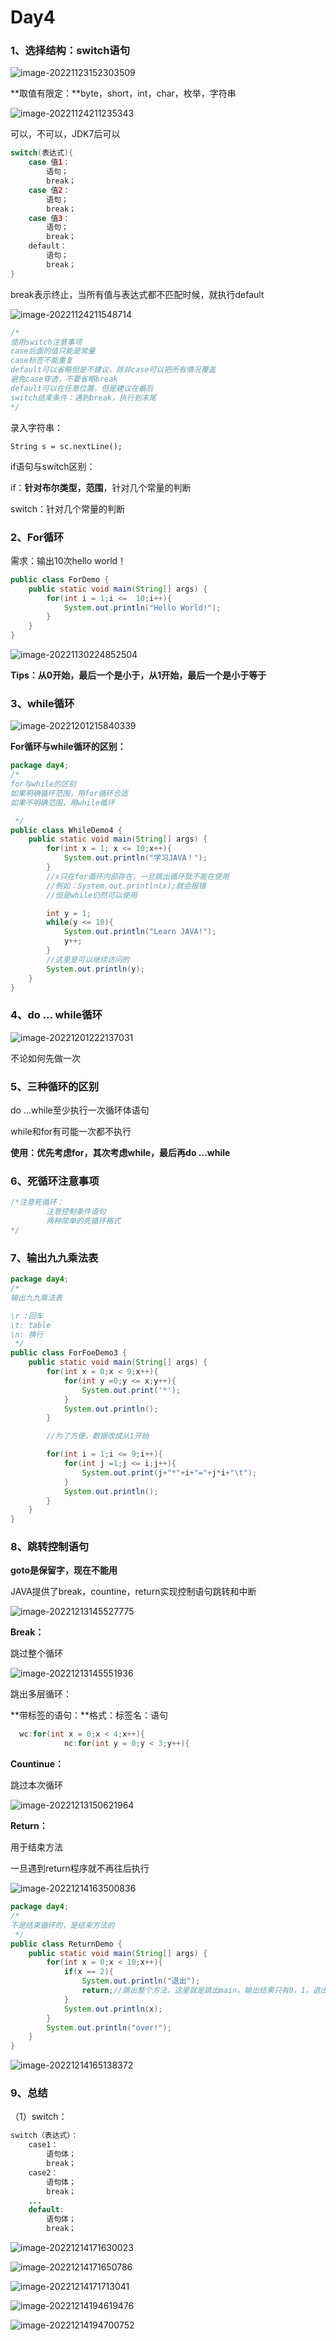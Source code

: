 # Day4

### 1、选择结构：switch语句

![image-20221123152303509](C:\Users\Ywx\AppData\Roaming\Typora\typora-user-images\image-20221123152303509.png)

**取值有限定：**byte，short，int，char，枚举，字符串

![image-20221124211235343](C:\Users\Ywx\AppData\Roaming\Typora\typora-user-images\image-20221124211235343.png)

可以，不可以，JDK7后可以

```java
switch(表达式){
	case 值1：
		语句；
		break；
	case 值2：
		语句；
		break；
	case 值3：
		语句；
		break；
	default：
		语句；
		break；
}
```

break表示终止，当所有值与表达式都不匹配时候，就执行default

![image-20221124211548714](C:\Users\Ywx\AppData\Roaming\Typora\typora-user-images\image-20221124211548714.png)

```java
/*
使用switch注意事项
case后面的值只能是常量
case标签不能重复
default可以省略但是不建议，除非case可以把所有情况覆盖
避免case穿透，不要省略break
default可以在任意位置，但是建议在最后
switch结束条件：遇到break，执行到末尾
*/
```

录入字符串：

```
String s = sc.nextLine();
```

if语句与switch区别：

if：**针对布尔类型，范围**，针对几个常量的判断

switch：针对几个常量的判断



### 2、For循环

需求：输出10次hello world！

```java
public class ForDemo {
    public static void main(String[] args) {
        for(int i = 1;i <=  10;i++){
            System.out.println("Hello World!");
        }
    }
}
```

![image-20221130224852504](C:\Users\Ywx\AppData\Roaming\Typora\typora-user-images\image-20221130224852504.png)

**Tips：从0开始，最后一个是小于，从1开始，最后一个是小于等于**



### 3、while循环

![image-20221201215840339](C:\Users\Ywx\AppData\Roaming\Typora\typora-user-images\image-20221201215840339.png)



**For循环与while循环的区别：**

```java
package day4;
/*
for与while的区别
如果明确循环范围，用for循环合适
如果不明确范围，用while循环

 */
public class WhileDemo4 {
    public static void main(String[] args) {
        for(int x = 1; x <= 10;x++){
            System.out.println("学习JAVA！");
        }
        //x只在for循环内部存在，一旦跳出循环就不能在使用
        //例如：System.out.println(x);就会报错
        //但是while仍然可以使用

        int y = 1;
        while(y <= 10){
            System.out.println("Learn JAVA!");
            y++;
        }
        //这里是可以继续访问的
        System.out.println(y);
    }
}

```



### 4、do ... while循环

![image-20221201222137031](C:\Users\Ywx\AppData\Roaming\Typora\typora-user-images\image-20221201222137031.png)

不论如何先做一次



### 5、三种循环的区别

do ...while至少执行一次循环体语句

while和for有可能一次都不执行

**使用：优先考虑for，其次考虑while，最后再do ...while**



### 6、死循环注意事项

```java
/*注意死循环：
        注意控制条件语句
        两种简单的死循环格式
*/
```



### 7、输出九九乘法表

```java
package day4;
/*
输出九九乘法表

\r :回车
\t: table
\n: 换行
 */
public class ForFoeDemo3 {
    public static void main(String[] args) {
        for(int x = 0;x < 9;x++){
            for(int y =0;y <= x;y++){
                System.out.print('*');
            }
            System.out.println();
        }

        //为了方便，数据改成从1开始

        for(int i = 1;i <= 9;i++){
            for(int j =1;j <= i;j++){
                System.out.print(j+"*"+i+"="+j*i+"\t");
            }
            System.out.println();
        }
    }
}

```



### 8、跳转控制语句

**goto是保留字，现在不能用**

JAVA提供了break，countine，return实现控制语句跳转和中断

![image-20221213145527775](C:\Users\Ywx\AppData\Roaming\Typora\typora-user-images\image-20221213145527775.png)

**Break：**

跳过整个循环

![image-20221213145551936](C:\Users\Ywx\AppData\Roaming\Typora\typora-user-images\image-20221213145551936.png)



跳出多层循环：

**带标签的语句：**格式：标签名：语句

```java
  wc:for(int x = 0;x < 4;x++){
            nc:for(int y = 0;y < 3;y++){
```

**Countinue：**

跳过本次循环

![image-20221213150621964](C:\Users\Ywx\AppData\Roaming\Typora\typora-user-images\image-20221213150621964.png)

**Return：**

用于结束方法

一旦遇到return程序就不再往后执行

![image-20221214163500836](C:\Users\Ywx\AppData\Roaming\Typora\typora-user-images\image-20221214163500836.png)

```java
package day4;
/*
不是结束循环的，是结束方法的
 */
public class ReturnDemo {
    public static void main(String[] args) {
        for(int x = 0;x < 10;x++){
            if(x == 2){
                System.out.println("退出");
                return;//跳出整个方法，这里就是跳出main，输出结果只有0，1，退出
            }
            System.out.println(x);
        }
        System.out.println("over!");
    }
}

```



![image-20221214165138372](C:\Users\Ywx\AppData\Roaming\Typora\typora-user-images\image-20221214165138372.png)



### 9、总结

（1）switch：

```java
switch（表达式）：
	case1：
		语句体；
		break；
	case2：
		语句体；
		break；
	...
	default:
		语句体；
		break；
```



![image-20221214171630023](C:\Users\Ywx\AppData\Roaming\Typora\typora-user-images\image-20221214171630023.png)

![image-20221214171650786](C:\Users\Ywx\AppData\Roaming\Typora\typora-user-images\image-20221214171650786.png)

![image-20221214171713041](C:\Users\Ywx\AppData\Roaming\Typora\typora-user-images\image-20221214171713041.png)

![image-20221214194619476](C:\Users\Ywx\AppData\Roaming\Typora\typora-user-images\image-20221214194619476.png)

![image-20221214194700752](C:\Users\Ywx\AppData\Roaming\Typora\typora-user-images\image-20221214194700752.png)
